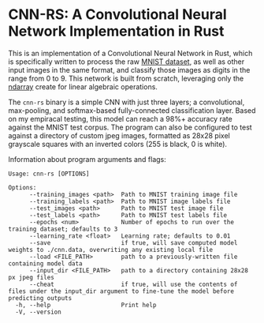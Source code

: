 # CNN-RS: A Convolutional Neural Network Implementation in Rust

This is an implementation of a Convolutional Neural Network in Rust, which is specifically written to process the raw [MNIST dataset](http://yann.lecun.com/exdb/mnist/), as well as other input images in the same format, and classify those images as digits in the range from 0 to 9. This network is built from scratch, leveraging only the [ndarray](https://crates.io/crates/ndarray) create for linear algebraic operations.

The `cnn-rs` binary is a simple CNN with just three layers; a convolutional, max-pooling, and softmax-based fully-connected classification layer. Based on my empiracal testing, this model can reach a 98%+ accuracy rate against the MNIST test corpus. The program can also be configured to test against a directory of custom jpeg images, formatted as 28x28 pixel grayscale squares with an inverted colors (255 is black, 0 is white).

Information about program arguments and flags:

```
Usage: cnn-rs [OPTIONS]

Options:
      --training_images <path>  Path to MNIST training image file
      --training_labels <path>  Path to MNIST image labels file
      --test_images <path>      Path to MNIST test image file
      --test_labels <path>      Path to MNIST test labels file
      --epochs <num>            Number of epochs to run over the training dataset; defaults to 3
      --learning_rate <float>   Learning rate; defaults to 0.01
      --save                    if true, will save computed model weights to ./cnn.data, overwriting any existing local file
      --load <FILE_PATH>        path to a previously-written file containing model data
      --input_dir <FILE_PATH>   path to a directory containing 28x28 px jpeg files
      --cheat                   if true, will use the contents of files under the input_dir argument to fine-tune the model before predicting outputs
  -h, --help                    Print help
  -V, --version 
```
